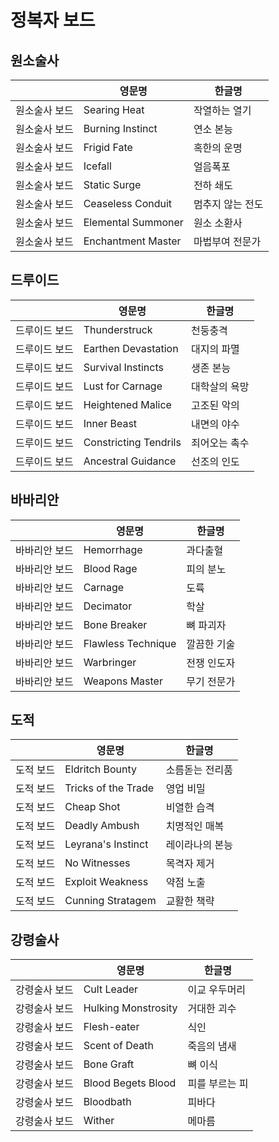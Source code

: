 # 정복자 보드

## 원소술사
| |영문명|한글명|
|-------|-------|-------|
|원소술사 보드|Searing Heat|작열하는 열기|
|원소술사 보드|Burning Instinct|연소 본능|
|원소술사 보드|Frigid Fate|혹한의 운명|
|원소술사 보드|Icefall|얼음폭포|
|원소술사 보드|Static Surge|전하 쇄도|
|원소술사 보드|Ceaseless Conduit|멈추지 않는 전도|
|원소술사 보드|Elemental Summoner|원소 소환사|
|원소술사 보드|Enchantment Master|마법부여 전문가|


## 드루이드
| |영문명|한글명|
|-------|-------|-------|
|드루이드 보드|Thunderstruck|천둥충격|
|드루이드 보드|Earthen Devastation|대지의 파멸|
|드루이드 보드|Survival Instincts|생존 본능|
|드루이드 보드|Lust for Carnage|대학살의 욕망|
|드루이드 보드|Heightened Malice|고조된 악의|
|드루이드 보드|Inner Beast|내면의 야수|
|드루이드 보드|Constricting Tendrils|죄어오는 촉수|
|드루이드 보드|Ancestral Guidance|선조의 인도|


## 바바리안
| |영문명|한글명|
|-------|-------|-------|
|바바리안 보드|Hemorrhage|과다출혈|
|바바리안 보드|Blood Rage|피의 분노|
|바바리안 보드|Carnage|도륙|
|바바리안 보드|Decimator|학살|
|바바리안 보드|Bone Breaker|뼈 파괴자|
|바바리안 보드|Flawless Technique|깔끔한 기술|
|바바리안 보드|Warbringer|전쟁 인도자|
|바바리안 보드|Weapons Master|무기 전문가|


## 도적
| |영문명|한글명|
|-------|-------|-------|
|도적 보드|Eldritch Bounty|소름돋는 전리품|
|도적 보드|Tricks of the Trade|영업 비밀|
|도적 보드|Cheap Shot|비열한 습격|
|도적 보드|Deadly Ambush|치명적인 매복|
|도적 보드|Leyrana's Instinct|레이라나의 본능|
|도적 보드|No Witnesses|목격자 제거|
|도적 보드|Exploit Weakness|약점 노출|
|도적 보드|Cunning Stratagem|교활한 책략|


## 강령술사
| |영문명|한글명|
|-------|-------|-------|
|강령술사 보드|Cult Leader|이교 우두머리|
|강령술사 보드|Hulking Monstrosity|거대한 괴수|
|강령술사 보드|Flesh-eater|식인|
|강령술사 보드|Scent of Death|죽음의 냄새|
|강령술사 보드|Bone Graft|뼈 이식|
|강령술사 보드|Blood Begets Blood|피를 부르는 피|
|강령술사 보드|Bloodbath|피바다|
|강령술사 보드|Wither|메마름|


